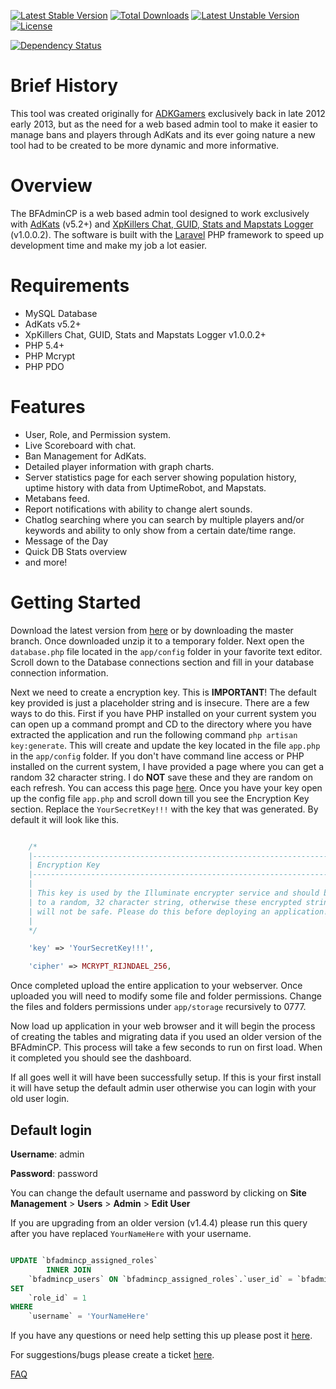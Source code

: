 [![Latest Stable Version](https://poser.pugx.org/adkgamers/bfadmincp/v/stable.svg)](https://packagist.org/packages/adkgamers/bfadmincp) [![Total Downloads](https://poser.pugx.org/adkgamers/bfadmincp/downloads.svg)](https://packagist.org/packages/adkgamers/bfadmincp) [![Latest Unstable Version](https://poser.pugx.org/adkgamers/bfadmincp/v/unstable.svg)](https://packagist.org/packages/adkgamers/bfadmincp) [![License](https://poser.pugx.org/adkgamers/bfadmincp/license.svg)](https://packagist.org/packages/adkgamers/bfadmincp)

[![Dependency Status](https://www.versioneye.com/user/projects/542bf4b7beeeee64a900010a//badge.svg?style=flat)](https://www.versioneye.com/user/projects/542bf4b7beeeee64a900010a/)

# Brief History

This tool was created originally for [ADKGamers](http://www.adkgamers.com/) exclusively back in late 2012 early 2013, but as the need for a web based admin tool to make it easier to manage bans and players through AdKats and its ever going nature a new tool had to be created to be more dynamic and more informative.

# Overview

The BFAdminCP is a web based admin tool designed to work exclusively with [AdKats](https://github.com/ColColonCleaner/AdKats) (v5.2+) and [XpKillers Chat, GUID, Stats and Mapstats Logger](https://forum.myrcon.com/showthread.php?6698) (v1.0.0.2). The software is built with the [Laravel](http://laravel.com/) PHP framework to speed up development time and make my job a lot easier.

# Requirements

* MySQL Database
* AdKats v5.2+
* XpKillers Chat, GUID, Stats and Mapstats Logger v1.0.0.2+
* PHP 5.4+
* PHP Mcrypt
* PHP PDO

# Features

* User, Role, and Permission system.
* Live Scoreboard with chat.
* Ban Management for AdKats.
* Detailed player information with graph charts.
* Server statistics page for each server showing population history, uptime history with data from UptimeRobot, and Mapstats.
* Metabans feed.
* Report notifications with ability to change alert sounds.
* Chatlog searching where you can search by multiple players and/or keywords and ability to only show from a certain date/time range.
* Message of the Day
* Quick DB Stats overview
* and more!

# Getting Started

Download the latest version from [here](http://www.adkgamers.com/files/file/35-web-admin/) or by downloading the master branch. Once downloaded unzip it to a temporary folder. Next open the `database.php` file located in the `app/config` folder in your favorite text editor. Scroll down to the Database connections section and fill in your database connection information.

Next we need to create a encryption key. This is **IMPORTANT**! The default key provided is just a placeholder string and is insecure. There are a few ways to do this. First if you have PHP installed on your current system you can open up a command prompt and CD to the directory where you have extracted the application and run the following command `php artisan key:generate`. This will create and update the key located in the file `app.php` in the `app/config` folder. If you don't have command line access or PHP installed on the current system, I have provided a page where you can get a random 32 character string. I do **NOT** save these and they are random on each refresh. You can access this page [here](http://api.gamerethos.net/random_key). Once you have your key open up the config file `app.php` and scroll down till you see the Encryption Key section. Replace the `YourSecretKey!!!` with the key that was generated. By default it will look like this.

```PHP

    /*
    |--------------------------------------------------------------------------
    | Encryption Key
    |--------------------------------------------------------------------------
    |
    | This key is used by the Illuminate encrypter service and should be set
    | to a random, 32 character string, otherwise these encrypted strings
    | will not be safe. Please do this before deploying an application!
    |
    */

    'key' => 'YourSecretKey!!!',

    'cipher' => MCRYPT_RIJNDAEL_256,

```

Once completed upload the entire application to your webserver. Once uploaded you will need to modify some file and folder permissions. Change the files and folders permissions under `app/storage` recursively to 0777.

Now load up application in your web browser and it will begin the process of creating the tables and migrating data if you used an older version of the BFAdminCP. This process will take a few seconds to run on first load. When it completed you should see the dashboard.

If all goes well it will have been successfully setup. If this is your first install it will have setup the default admin user otherwise you can login with your old user login.

## Default login

**Username**: admin

**Password**: password

You can change the default username and password by clicking on **Site Management** > **Users** > **Admin** > **Edit User**

If you are upgrading from an older version (v1.4.4) please run this query after you have replaced `YourNameHere` with your username.

```SQL

UPDATE `bfadmincp_assigned_roles`
        INNER JOIN
    `bfadmincp_users` ON `bfadmincp_assigned_roles`.`user_id` = `bfadmincp_users`.`id`
SET
    `role_id` = 1
WHERE
    `username` = 'YourNameHere'

```

If you have any questions or need help setting this up please post it [here](http://www.adkgamers.com/forum/265-adk-web-dev-support/).

For suggestions/bugs please create a ticket [here](https://github.com/Prophet731/BFAdminCP/issues).

[FAQ](https://github.com/Prophet731/BFAdminCP/wiki/FAQ)
